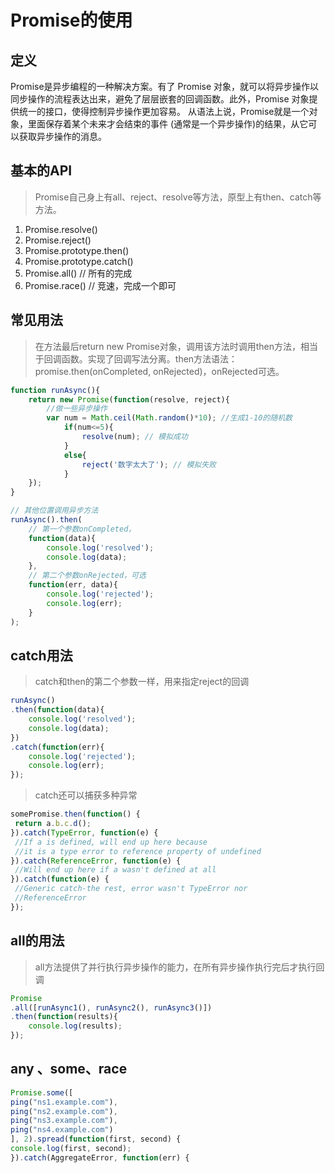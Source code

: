 # Promise的使用

## 定义
Promise是异步编程的一种解决方案。有了 Promise 对象，就可以将异步操作以同步操作的流程表达出来，避免了层层嵌套的回调函数。此外，Promise 对象提供统一的接口，使得控制异步操作更加容易。
从语法上说，Promise就是一个对象，里面保存着某个未来才会结束的事件 (通常是一个异步操作)的结果，从它可以获取异步操作的消息。

## 基本的API
> Promise自己身上有all、reject、resolve等方法，原型上有then、catch等方法。
1. Promise.resolve()
2. Promise.reject()
3. Promise.prototype.then()
4. Promise.prototype.catch()
5. Promise.all() // 所有的完成
6. Promise.race() // 竞速，完成一个即可

## 常见用法
> 在方法最后return new Promise对象，调用该方法时调用then方法，相当于回调函数。实现了回调写法分离。then方法语法：promise.then(onCompleted, onRejected)，onRejected可选。
```js
function runAsync(){
    return new Promise(function(resolve, reject){
        //做一些异步操作
        var num = Math.ceil(Math.random()*10); //生成1-10的随机数
            if(num<=5){
                resolve(num); // 模拟成功
            }
            else{
                reject('数字太大了'); // 模拟失败
            }
    });
}

// 其他位置调用异步方法
runAsync().then(
    // 第一个参数onCompleted，
    function(data){
        console.log('resolved');
        console.log(data);
    }, 
    // 第二个参数onRejected，可选
    function(err, data){
        console.log('rejected');
        console.log(err);
    }
);
```

## catch用法
> catch和then的第二个参数一样，用来指定reject的回调
```js
runAsync()
.then(function(data){
    console.log('resolved');
    console.log(data);
})
.catch(function(err){
    console.log('rejected');
    console.log(err);
});
```

> catch还可以捕获多种异常
```js
somePromise.then(function() {
 return a.b.c.d();
}).catch(TypeError, function(e) {
 //If a is defined, will end up here because
 //it is a type error to reference property of undefined
}).catch(ReferenceError, function(e) {
 //Will end up here if a wasn't defined at all
}).catch(function(e) {
 //Generic catch-the rest, error wasn't TypeError nor
 //ReferenceError
});
```

## all的用法
> all方法提供了并行执行异步操作的能力，在所有异步操作执行完后才执行回调
```js
Promise
.all([runAsync1(), runAsync2(), runAsync3()])
.then(function(results){
    console.log(results);
});
```

## any 、some、race
```js
Promise.some([
ping("ns1.example.com"),
ping("ns2.example.com"),
ping("ns3.example.com"),
ping("ns4.example.com")
], 2).spread(function(first, second) {
console.log(first, second);
}).catch(AggregateError, function(err) {
```
